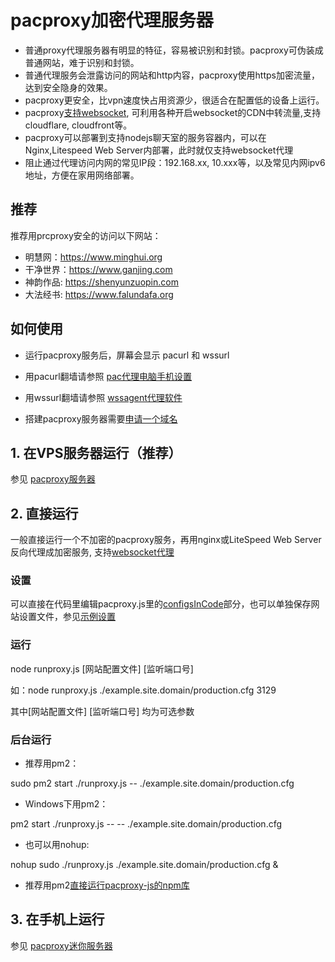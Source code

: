 # pacproxy加密代理服务器

* 普通proxy代理服务器有明显的特征，容易被识别和封锁。pacproxy可伪装成普通网站，难于识别和封锁。
* 普通代理服务会泄露访问的网站和http内容，pacproxy使用https加密流量，达到安全隐身的效果。
* pacproxy更安全，比vpn速度快占用资源少，很适合在配置低的设备上运行。
* pacproxy[支持websocket](https://github.com/httpgate/wssproxy-agent), 可利用各种开启websocket的CDN中转流量,支持cloudflare, cloudfront等。
* pacproxy可以部署到支持nodejs聊天室的服务容器内，可以在Nginx,Litespeed Web Server内部署，此时就仅支持websocket代理
* 阻止通过代理访问内网的常见IP段：192.168.xx, 10.xxx等，以及常见内网ipv6地址，方便在家用网络部署。


## 推荐

推荐用prcproxy安全的访问以下网站：
* 明慧网：https://www.minghui.org
* 干净世界：https://www.ganjing.com
* 神韵作品: https://shenyunzuopin.com
* 大法经书: https://www.falundafa.org


## 如何使用

* 运行pacproxy服务后，屏幕会显示 pacurl 和 wssurl

* 用pacurl翻墙请参照 [pac代理电脑手机设置](\/documents\/DeviceSetting_ZH\.md)

* 用wssurl翻墙请参照 [wssagent代理软件](https://github.com/httpgate/wssproxy-agent)

* 搭建pacproxy服务器需要[申请一个域名](\/documents\/About_Domain_ZH.md)


## 1. 在VPS服务器运行（推荐）

参见 [pacproxy服务器](https://github.com/httpgate/pacproxy-server)


## 2. 直接运行

一般直接运行一个不加密的pacproxy服务，再用nginx或LiteSpeed Web Server反向代理成加密服务, 支持[websocket代理](https://github.com/httpgate/wssproxy-agent)

### 设置

可以直接在代码里编辑pacproxy.js里的[configsInCode](pacproxy\.js)部分，也可以单独保存网站设置文件，参见[示例设置](example.site.domain\/production.cfg)

### 运行

node runproxy.js [网站配置文件] [监听端口号]

如：node runproxy.js ./example.site.domain/production.cfg 3129

其中[网站配置文件] [监听端口号] 均为可选参数


### 后台运行

* 推荐用pm2：

sudo pm2 start ./runproxy.js -- ./example.site.domain/production.cfg 

* Windows下用pm2：

pm2 start ./runproxy.js -- -- ./example.site.domain/production.cfg 

* 也可以用nohup:

nohup sudo ./runproxy.js ./example.site.domain/production.cfg &

* 推荐用pm2[直接运行pacproxy-js的npm库](https://github.com/httpgate/resouces/tree/main/pm2_Run_Npm_Package.md)

## 3. 在手机上运行

参见 [pacproxy迷你服务器](https://github.com/httpgate/pacproxy-miniserver)

